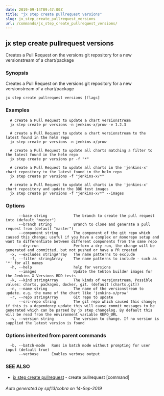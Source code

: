 ```yaml
---
date: 2019-09-14T09:47:00Z
title: "jx step create pullrequest versions"
slug: jx_step_create_pullrequest_versions
url: /commands/jx_step_create_pullrequest_versions/
---
```

## jx step create pullrequest versions

Creates a Pull Request on the versions git repository for a new versionstream of a chart/package

### Synopsis

Creates a Pull Request on the versions git repository for a new versionstream of a chart/package

```
jx step create pullrequest versions [flags]
```

### Examples

```
  # create a Pull Request to update a chart versionstream
  jx step create pr versions -n jenkins-x/prow -v 1.2.3
  
  # create a Pull Request to update a chart versionstream to the latest found in the helm repo
  jx step create pr versions -n jenkins-x/prow
  
  # create a Pull Request to update all charts matching a filter to the latest found in the helm repo
  jx step create pr versions pr -f "*"
  
  # create a Pull Request to update all charts in the 'jenkins-x' chart repository to the latest found in the helm repo
  jx step create pr versions -f "jenkins-x/*"
  
  # create a Pull Request to update all charts in the 'jenkins-x' chart repository and update the BDD test images
  jx step create pr versions -f "jenkins-x/*" --images
```

### Options

```
      --base string            The branch to create the pull request into (default "master")
      --branch string          Branch to clone and generate a pull request from (default "master")
      --component string       The component of the git repo which caused this change; useful if you have a complex or monorepo setup and want to differentiate between different components from the same repo
      --dry-run                Perform a dry run, the change will be generated and committed, but not pushed or have a PR created
  -x, --excludes stringArray   The name patterns to exclude
  -f, --filter stringArray     The name patterns to include - such as '*' for all names
  -h, --help                   help for versions
      --images                 Update the tekton builder images for the Jenkins X Versions BDD tests
  -k, --kind stringArray       The kinds of versionstream. Possible values: charts, packages, docker, git. (default [charts,git])
  -n, --name string            The name of the versionstream to update. e.g. the name of the chart like 'jenkins-x/prow'
  -r, --repo stringArray       Git repo to update
      --src-repo string        The git repo which caused this change; if this is a dependency update this will cause commit messages to be generated which can be parsed by jx step changelog. By default this will be read from the environment variable REPO_URL
  -v, --version string         The version to change. If no version is supplied the latest version is found
```

### Options inherited from parent commands

```
  -b, --batch-mode   Runs in batch mode without prompting for user input (default true)
      --verbose      Enables verbose output
```

### SEE ALSO

* [jx step create pullrequest](/commands/jx_step_create_pullrequest/)	 - create pullrequest [command]

###### Auto generated by spf13/cobra on 14-Sep-2019
